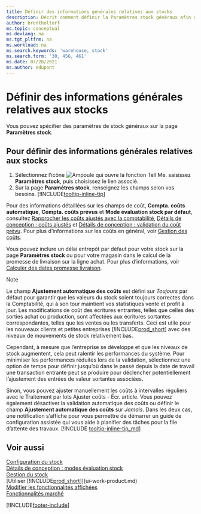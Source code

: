 ```yaml
---
title: Définir des informations générales relatives aux stocks
description: Décrit comment définir la Paramètres stock généraux afin que vous puissiez gérer votre entrepôt et votre stock.
author: brentholtorf
ms.topic: conceptual
ms.devlang: na
ms.tgt_pltfrm: na
ms.workload: na
ms.search.keywords: 'warehouse, stock'
ms.search.form: '30, 456, 461'
ms.date: 07/28/2021
ms.author: edupont
---
```

# <a name="set-up-general-inventory-information" />Définir des informations générales relatives aux stocks

Vous pouvez spécifier des paramètres de stock généraux sur la page **Paramètres stock**.

## <a name="to-set-up-general-inventory-information" />Pour définir des informations générales relatives aux stocks

1. Sélectionnez l’icône ![Ampoule qui ouvre la fonction Tell Me.](media/ui-search/search_small.png "Dites-moi ce que vous voulez faire") saisissez **Paramètres stock**, puis choisissez le lien associé.
2. Sur la page **Paramètres stock**, renseignez les champs selon vos besoins. [!INCLUDE[tooltip-inline-tip](includes/tooltip-inline-tip_md.md)]

Pour des informations détaillées sur les champs de coût, **Compta. coûts automatique**, **Compta. coûts prévus** et **Mode évaluation stock par défaut**, consultez [Rapprocher les coûts ajustés avec la comptabilité](finance-how-to-post-inventory-costs-to-the-general-ledger.md), [Détails de conception : coûts ajustés](design-details-inventory-costing.md) et [Détails de conception : validation du coût prévu](design-details-expected-cost-posting.md). Pour plus d’informations sur les coûts en général, voir [Gestion des coûts](finance-manage-inventory-costs.md).  

Vous pouvez inclure un délai entrepôt par défaut pour votre stock sur la page **Paramètres stock** ou pour votre magasin dans le calcul de la promesse de livraison sur la ligne achat. Pour plus d’informations, voir [Calculer des dates promesse livraison](sales-how-to-calculate-order-promising-dates.md).  

> [!NOTE]
> Le champ **Ajustement automatique des coûts** est défini sur *Toujours* par défaut pour garantir que les valeurs du stock soient toujours correctes dans la Comptabilité, qui à son tour maintient vos statistiques vente et profit à jour. Les modifications de coût des écritures entrantes, telles que celles des sorties achat ou production, sont affectées aux écritures sortantes correspondantes, telles que les ventes ou les transferts. Ceci est utile pour les nouveaux clients et petites entreprises [!INCLUDE[prod_short](includes/prod_short.md)] avec des niveaux de mouvements de stock relativement bas.
>
> Cependant, à mesure que l’entreprise se développe et que les niveaux de stock augmentent, cela peut ralentir les performances du système. Pour minimiser les performances réduites lors de la validation, sélectionnez une option de temps pour définir jusqu’où dans le passé depuis la date de travail une transaction entrante peut se produire pour déclencher potentiellement l’ajustement des entrées de valeur sortantes associées.
>
> Sinon, vous pouvez ajuster manuellement les coûts à intervalles réguliers avec le Traitement par lots Ajuster coûts - Écr. article. Vous pouvez également désactiver la validation automatique des coûts ou définir le champ **Ajustement automatique des coûts** sur *Jamais*. Dans les deux cas, une notification s’affiche pour vous permettre de démarrer un guide de configuration assistée qui vous aide à planifier des tâches pour la file d’attente des travaux. [!INCLUDE [tooltip-inline-tip_md](includes/tooltip-inline-tip_md.md)]

## <a name="see-also" />Voir aussi

[Configuration du stock](inventory-setup-inventory.md)  
[Détails de conception : modes évaluation stock](design-details-costing-methods.md)  
[Gestion du stock](inventory-manage-inventory.md)  
[Utiliser [!INCLUDE[prod_short](includes/prod_short.md)]](ui-work-product.md)  
[Modifier les fonctionnalités affichées](ui-experiences.md)  
[Fonctionnalités marché](ui-across-business-areas.md)  


[!INCLUDE[footer-include](includes/footer-banner.md)]
